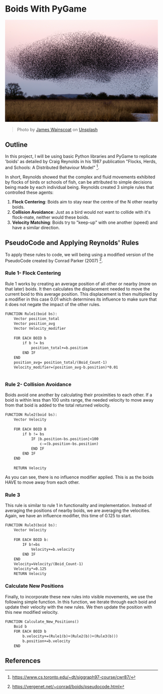 # Boids With PyGame
![Photo by <a href="https://unsplash.com/@tumbao1949?utm_content=creditCopyText&utm_medium=referral&utm_source=unsplash">James Wainscoat</a> on <a href="https://unsplash.com/photos/a-large-flock-of-birds-flying-over-a-field-b7MZ6iGIoSI?utm_content=creditCopyText&utm_medium=referral&utm_source=unsplash">Unsplash</a>](https://github.com/JamesJewsbury/Boids-With-PyGame/blob/main/Assets/Images/Flock%20of%20Birds.jpg)
> Photo by <a href="https://unsplash.com/@tumbao1949?utm_content=creditCopyText&utm_medium=referral&utm_source=unsplash">James Wainscoat</a> on <a href="https://unsplash.com/photos/a-large-flock-of-birds-flying-over-a-field-b7MZ6iGIoSI?utm_content=creditCopyText&utm_medium=referral&utm_source=unsplash">Unsplash</a>
    
## Outline
In this project, I will be using basic Python libraries and PyGame to replicate 'boids' as detailed by Craig Reynolds in his 1987 publication "Flocks, Herds, and Schools: A Distributed Behaviour Model" [^1].

In short, Reynolds showed that the complex and fluid movements exhibited by flocks of birds or schools of fish, can be attributed to simple decisions being made by each individual being. Reynolds created 3 simple rules that controlled these agents:
1. **Flock Centering**: Boids aim to stay near the centre of the N other nearby boids.
2. **Collision Avoidance**: Just as a bird would not want to collide with it's flock-mate, neither would these boids.
3. **Velocity Matching**: Boids try to "keep-up" with one another (speed) and have a similar direction. 


## PseudoCode and Applying Reynolds' Rules
To apply these rules to code, we will being using a modified version of the PseudoCode created by Conrad Parker (2007) [^2].

### Rule 1- Flock Centering
Rule 1 works by creating an average position of all other or nearby (more on that later) boids. It then calculates the displacement needed to move the current boid to this average position. This displacement is then multiplied by a modifier in this case 0.01 which determines its influence to make sure that it does not negate the impact of the other rules.

```pseudo
FUNCTION Rule1(boid bs):
    Vector position_total
    Vector position_avg
    Vector Velocity_modifier
    
    FOR EACH BOID b
        if b != bs
            position_total+=b.positiom
        END IF
    END
    position_avg= position_total/(Boid_Count-1)
    Velocity_modifier=(position_avg-b.position)*0.01 
    
```

### Rule 2- Collision Avoidance
Boids avoid one another by calculating their proximities to each other. If a boid is within less than 100 units range, the needed velocity to move away from that boid is added to the total returned velocity. 
```pseudo
FUNCTION Rule2(boid bs):
    Vector Velocity

    FOR EACH BOID B
        if b != bs
            IF |b.position-bs.position|<100
                c-=(b.position-bs.position)
            END IF
        END IF
    END

    RETURN Velocity
```
As you can see, there is no influence modifier applied. This is as the boids HAVE to move away from each other.

### Rule 3
This rule is similar to rule 1 in functionality and implementation. Instead of averaging the positions of nearby boids, we are averaging the velocities. Again, we have an influence modifier, this time of 0.125 to start.
```pseudo
FUNCTION Rule3(boid bs):
    Vector Velocity

    FOR EACH BOID b:
        IF b!=bs
            Velocity+=b.velocity
        END IF
    END
    Velocity=Velocity/(Boid_Count-1)
    Velocity*=0.125
    RETURN Velocity
```

### Calculate New Positions
Finally, to incorporate these new rules into visible movements, we use the following simple function. In this function, we iterate through each boid and update their velocity with the new rules. We then update the position with this new modified velocity.
```pseudo
FUNCTION Calculate_New_Positions()
    Boid b
    FOR EACH BOID b
        b.velocity+=(Rule1(b)+(Rule2(b))+(Rule3(b)))
        b.position+=b.velocity
    END

```

## References
[^1]: https://www.cs.toronto.edu/~dt/siggraph97-course/cwr87/ 
[^2]: https://vergenet.net/~conrad/boids/pseudocode.html
